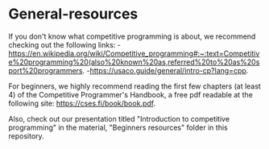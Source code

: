 # General-resources

If you don't know what competitive programming is about, we recommend checking out the following links: 
-https://en.wikipedia.org/wiki/Competitive_programming#:~:text=Competitive%20programming%20(also%20known%20as,referred%20to%20as%20sport%20programmers.
-https://usaco.guide/general/intro-cp?lang=cpp.

For beginners, we highly recommend reading the first few chapters (at least 4) of the Competitive Programmer's Handbook, a free pdf readable at the following site: https://cses.fi/book/book.pdf. 

Also, check out our presentation titled "Introduction to competitive programming" in the material, "Beginners resources" folder in this repository.

